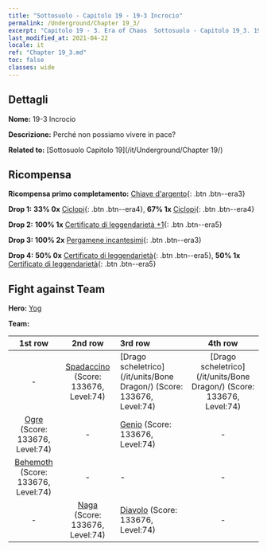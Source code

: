 ```yaml
---
title: "Sottosuolo - Capitolo 19 - 19-3 Incrocio"
permalink: /Underground/Chapter 19_3/
excerpt: "Capitolo 19 - 3. Era of Chaos  Sottosuolo - Capitolo 19_3. 19-3 Incrocio"
last_modified_at: 2021-04-22
locale: it
ref: "Chapter 19_3.md"
toc: false
classes: wide
---
```


## Dettagli

 **Nome:** 19-3 Incrocio

 **Descrizione:** Perché non possiamo vivere in pace?

 **Related to:** [Sottosuolo Capitolo 19](/it/Underground/Chapter 19/)

## Ricompensa

 **Ricompensa primo completamento:** [Chiave d'argento](/ItemsIT/con_693/){: .btn .btn--era3}

 **Drop 1:** **33% 0x** [Ciclopi](/ItemsIT/unt_222/){: .btn .btn--era4}, **67% 1x** [Ciclopi](/ItemsIT/unt_222/){: .btn .btn--era4}

 **Drop 2:** **100% 1x** [Certificato di leggendarietà +1](/ItemsIT/mat_74/){: .btn .btn--era5}

 **Drop 3:** **100% 2x** [Pergamene incantesimi](/ItemsIT/con_694/){: .btn .btn--era3}

 **Drop 4:** **50% 0x** [Certificato di leggendarietà](/ItemsIT/mat_67/){: .btn .btn--era5}, **50% 1x** [Certificato di leggendarietà](/ItemsIT/mat_67/){: .btn .btn--era5}


## Fight against Team
 **Hero:** [Yog](/it/heroes/Yog/)

 **Team:**


  | 1st row | 2nd row | 3rd row | 4th row |
  |:----:|:----:|:----|:----:|
  | - | [Spadaccino](/it/units/Swordsman/) (Score: 133676, Level:74)  | [Drago scheletrico](/it/units/Bone Dragon/) (Score: 133676, Level:74)  | [Drago scheletrico](/it/units/Bone Dragon/) (Score: 133676, Level:74)  |
  | [Ogre](/it/units/Ogre/) (Score: 133676, Level:74)  | - | [Genio](/it/units/Genie/) (Score: 133676, Level:74)  | - |
  | [Behemoth](/it/units/Behemoth/) (Score: 133676, Level:74)  | - | - | - |
  | - | [Naga](/it/units/Naga/) (Score: 133676, Level:74)  | [Diavolo](/it/units/Devil/) (Score: 133676, Level:74)  | - |


